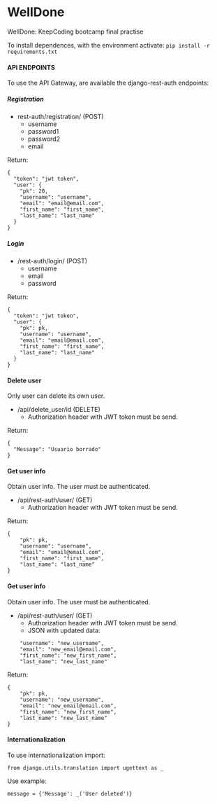 # WellDone
WellDone: KeepCoding bootcamp final practise

To install dependences, with the environment activate:
```pip install -r requirements.txt```

#### API ENDPOINTS

To use the API Gateway, are available the django-rest-auth endpoints:

##### Registration
* rest-auth/registration/ (POST)
    * username
    * password1
    * password2
    * email

Return:
```
{
  "token": "jwt token",
  "user": {
    "pk": 20,
    "username": "username",
    "email": "email@email.com",
    "first_name": "first_name",
    "last_name": "last_name"
  }
}
```

##### Login
* /rest-auth/login/ (POST)
    * username
    * email
    * password

Return:
```
{
  "token": "jwt token",
  "user": {
    "pk": pk,
    "username": "username",
    "email": "email@email.com",
    "first_name": "first_name",
    "last_name": "last_name"
  }
}
```
#### Delete user
Only user can delete its own user.

* /api/delete_user/id (DELETE)
    * Authorization header with JWT token must be send.

Return:
```
{
  "Message": "Usuario borrado"
}
```

#### Get user info
Obtain user info. The user must be authenticated.

* /api/rest-auth/user/ (GET)
    * Authorization header with JWT token must be send.

Return:
```
{
    "pk": pk,
    "username": "username",
    "email": "email@email.com",
    "first_name": "first_name",
    "last_name": "last_name"
}
```

#### Get user info
Obtain user info. The user must be authenticated.

* /api/rest-auth/user/ (GET)
    * Authorization header with JWT token must be send.
    * JSON with updated data:
```
    "username": "new_username",
    "email": "new_email@email.com",
    "first_name": "new_first_name",
    "last_name": "new_last_name"
```

Return:
```
{
    "pk": pk,
    "username": "new_username",
    "email": "new_email@email.com",
    "first_name": "new_first_name",
    "last_name": "new_last_name"
}
```

#### Internationalization
To use internationalization import:

```
from django.utils.translation import ugettext as _
```

Use example:

```
message = {'Message': _('User deleted')}
```


<!---
##### Create user (Signup)

*POST /api/0.1/signup*

To create a new user send a POST request to /api/0.1/signup with input body: { 'username', 'first_name', 'last_name', 'email', 'password' }

Result:
```
{
  "username": "my_username",
  "first_name": "my_first_name",
  "last_name": "my_last_name",
  "email": "my_email@amez.info",
  "password": "pbkd..."
}
```
##### Delete user

*DELETE /api/0.1/delete_user/id_user*

To delete a user, send a DELETE request to /api/0.1/delete_user/id_user.

Result:
```
"User deleted"
```
--->